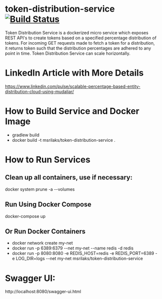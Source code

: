 # token-distribution-service    [![Build Status](https://travis-ci.org/msrilaks/token-distribution-service.svg?branch=master)](https://travis-ci.org/msrilaks/token-distribution-service)
Token Distribution Service is a dockerized micro service which exposes REST
API's to create tokens based on a specified percentage distribution of tokens.
For incoming GET requests made to fetch a token for a distribution, it
returns  token such that the distribution percentages are adhered to any point in time.
Token Distribution Service can scale horizontally.

# LinkedIn Article with More Details
https://www.linkedin.com/pulse/scalable-percentage-based-entity-distribution-cloud-using-mudaliar/

# How to Build Service and Docker Image
* gradlew build
* docker build -t msrilaks/token-distribution-service .

# How to Run Services

## Clean up all containers, use if necessary:
docker system prune -a --volumes

## Run Using Docker Compose
docker-compose up

## Or Run Docker Containers
* docker network create my-net
* docker run -p 6389:6379 --net my-net --name redis -d redis
* docker run -p 8080:8080 -e REDIS_HOST=redis -e REDIS_PORT=6389 -e LOG_DIR=logs
 --net my-net msrilaks/token-distribution-service

# Swagger UI:
http://localhost:8080/swagger-ui.html